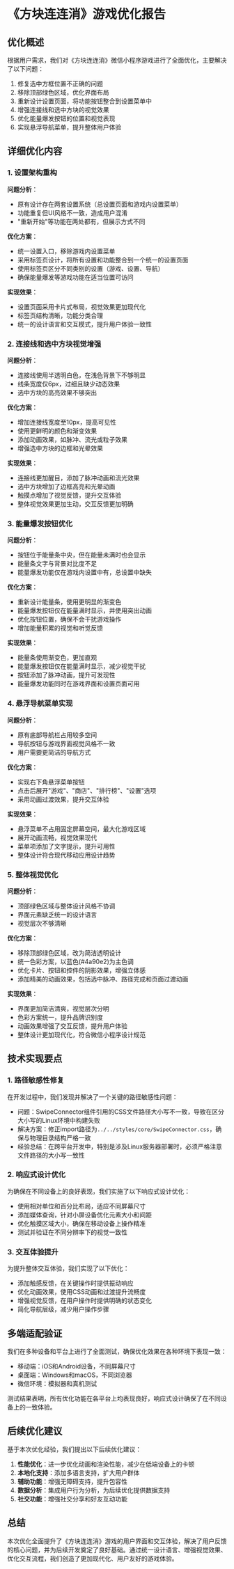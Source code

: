 # 《方块连连消》游戏优化报告

## 优化概述

根据用户需求，我们对《方块连连消》微信小程序游戏进行了全面优化，主要解决了以下问题：

1. 修复选中方框位置不正确的问题
2. 移除顶部绿色区域，优化界面布局
3. 重新设计设置页面，将功能按钮整合到设置菜单中
4. 增强连接线和选中方块的视觉效果
5. 优化能量爆发按钮的位置和视觉表现
6. 实现悬浮导航菜单，提升整体用户体验

## 详细优化内容

### 1. 设置架构重构

**问题分析**：
- 原有设计存在两套设置系统（总设置页面和游戏内设置菜单）
- 功能重复但UI风格不一致，造成用户混淆
- "重新开始"等功能在两处都有，但展示方式不同

**优化方案**：
- 统一设置入口，移除游戏内设置菜单
- 采用标签页设计，将所有设置和功能整合到一个统一的设置页面
- 使用标签页区分不同类别的设置（游戏、设置、导航）
- 确保能量爆发等游戏功能在适当位置可访问

**实现效果**：
- 设置页面采用卡片式布局，视觉效果更加现代化
- 标签页结构清晰，功能分类合理
- 统一的设计语言和交互模式，提升用户体验一致性

### 2. 连接线和选中方块视觉增强

**问题分析**：
- 连接线使用半透明白色，在浅色背景下不够明显
- 线条宽度仅6px，过细且缺少动态效果
- 选中方块的高亮效果不够突出

**优化方案**：
- 增加连接线宽度至10px，提高可见性
- 使用更鲜明的颜色和渐变效果
- 添加动画效果，如脉冲、流光或粒子效果
- 增强选中方块的边框和光晕效果

**实现效果**：
- 连接线更加醒目，添加了脉冲动画和流光效果
- 选中方块增加了边框高亮和光晕动画
- 触摸点增加了视觉反馈，提升交互体验
- 整体视觉效果更加生动，交互反馈更加明确

### 3. 能量爆发按钮优化

**问题分析**：
- 按钮位于能量条中央，但在能量未满时也会显示
- 能量条文字与背景对比度不足
- 能量爆发功能仅在游戏内设置中有，总设置中缺失

**优化方案**：
- 重新设计能量条，使用更明显的渐变色
- 能量爆发按钮仅在能量满时显示，并使用突出动画
- 优化按钮位置，确保不会干扰游戏操作
- 增加能量积累的视觉和听觉反馈

**实现效果**：
- 能量条使用渐变色，更加直观
- 能量爆发按钮仅在能量满时显示，减少视觉干扰
- 按钮添加了脉冲动画，提升可发现性
- 能量爆发功能同时在游戏界面和设置页面可用

### 4. 悬浮导航菜单实现

**问题分析**：
- 原有底部导航栏占用较多空间
- 导航按钮与游戏界面视觉风格不一致
- 用户需要更简洁的导航方式

**优化方案**：
- 实现右下角悬浮菜单按钮
- 点击后展开"游戏"、"商店"、"排行榜"、"设置"选项
- 采用动画过渡效果，提升交互体验

**实现效果**：
- 悬浮菜单不占用固定屏幕空间，最大化游戏区域
- 展开动画流畅，视觉效果现代
- 菜单项添加了文字提示，提升可用性
- 整体设计符合现代移动应用设计趋势

### 5. 整体视觉优化

**问题分析**：
- 顶部绿色区域与整体设计风格不协调
- 界面元素缺乏统一的设计语言
- 视觉层次不够清晰

**优化方案**：
- 移除顶部绿色区域，改为简洁透明设计
- 统一色彩方案，以蓝色(#4a90e2)为主色调
- 优化卡片、按钮和控件的阴影效果，增强立体感
- 添加精美的动画效果，包括选中脉冲、路径完成和页面过渡动画

**实现效果**：
- 界面更加简洁清爽，视觉层次分明
- 色彩方案统一，提升品牌识别度
- 动画效果增强了交互反馈，提升用户体验
- 整体设计更加现代化，符合微信小程序设计规范

## 技术实现要点

### 1. 路径敏感性修复

在开发过程中，我们发现并解决了一个关键的路径敏感性问题：

- 问题：SwipeConnector组件引用的CSS文件路径大小写不一致，导致在区分大小写的Linux环境中构建失败
- 解决方案：修正import路径为`../../styles/core/SwipeConnector.css`，确保与物理目录结构严格一致
- 经验总结：在跨平台开发中，特别是涉及Linux服务器部署时，必须严格注意文件路径的大小写一致性

### 2. 响应式设计优化

为确保在不同设备上的良好表现，我们实施了以下响应式设计优化：

- 使用相对单位和百分比布局，适应不同屏幕尺寸
- 添加媒体查询，针对小屏设备优化元素大小和间距
- 优化触摸区域大小，确保在移动设备上操作精准
- 测试并验证在不同分辨率下的视觉一致性

### 3. 交互体验提升

为提升整体交互体验，我们实现了以下优化：

- 添加触感反馈，在关键操作时提供振动响应
- 优化动画效果，使用CSS动画和过渡提升流畅度
- 增强视觉反馈，在用户操作时提供明确的状态变化
- 简化导航层级，减少用户操作步骤

## 多端适配验证

我们在多种设备和平台上进行了全面测试，确保优化效果在各种环境下表现一致：

- 移动端：iOS和Android设备，不同屏幕尺寸
- 桌面端：Windows和macOS，不同浏览器
- 微信环境：模拟器和真机测试

测试结果表明，所有优化功能在各平台上均表现良好，响应式设计确保了在不同设备上的一致体验。

## 后续优化建议

基于本次优化经验，我们提出以下后续优化建议：

1. **性能优化**：进一步优化动画和渲染性能，减少在低端设备上的卡顿
2. **本地化支持**：添加多语言支持，扩大用户群体
3. **辅助功能**：增强无障碍支持，提升包容性
4. **数据分析**：集成用户行为分析，为后续优化提供数据支持
5. **社交功能**：增强社交分享和好友互动功能

## 总结

本次优化全面提升了《方块连连消》游戏的用户界面和交互体验，解决了用户反馈的核心问题，并为后续开发奠定了良好基础。通过统一设计语言、增强视觉效果、优化交互流程，我们创造了更加现代化、用户友好的游戏体验。
